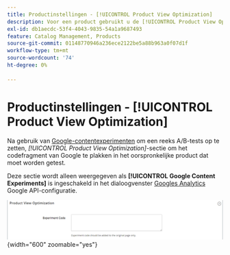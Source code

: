 ```yaml
---
title: Productinstellingen - [!UICONTROL Product View Optimization]
description: Voor een product gebruikt u de [!UICONTROL Product View Optimization] instellingen voor het instellen van een reeks A/B-tests met Google Content Experiments.
exl-id: db1aecdc-53f4-4043-9835-54a1a9687493
feature: Catalog Management, Products
source-git-commit: 01148770946a236ece2122be5a88b963a0f07d1f
workflow-type: tm+mt
source-wordcount: '74'
ht-degree: 0%

---
```


# Productinstellingen - [!UICONTROL Product View Optimization]

Na gebruik van [Google-contentexperimenten](../merchandising-promotions/google-content-experiments.md) om een reeks A/B-tests op te zetten, _[!UICONTROL Product View Optimization]_-sectie om het codefragment van Google te plakken in het oorspronkelijke product dat moet worden getest.

Deze sectie wordt alleen weergegeven als **[!UICONTROL Google Content Experiments]** is ingeschakeld in het dialoogvenster [Googles Analytics](../merchandising-promotions/google-analytics.md) Google API-configuratie.

![Optimalisatie van productweergave](./assets/product-view-optimization.png){width="600" zoomable="yes"}
